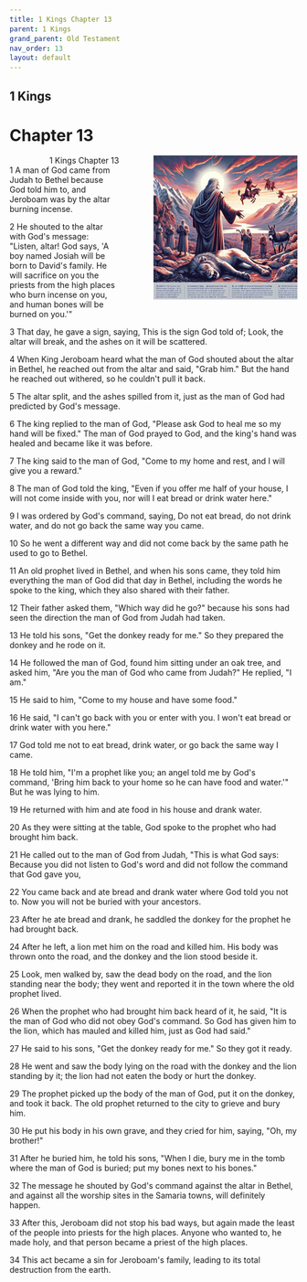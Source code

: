 ```yaml
---
title: 1 Kings Chapter 13
parent: 1 Kings
grand_parent: Old Testament
nav_order: 13
layout: default
---
```


## 1 Kings

# Chapter 13

<div style="clear: both; text-align: right;">
    <img src="/assets/Image/1 Kings/500/13.jpg" alt="1 Kings Chapter 13" class="chapter-image" style="max-width: 50%; height: auto; float: right; margin: 0 0 10px 10px; padding-left: 10%;">
    <figcaption style="font-size: 14px;">1 Kings Chapter 13</figcaption>
</div>
1 A man of God came from Judah to Bethel because God told him to, and Jeroboam was by the altar burning incense.

2 He shouted to the altar with God's message: "Listen, altar! God says, 'A boy named Josiah will be born to David's family. He will sacrifice on you the priests from the high places who burn incense on you, and human bones will be burned on you.'"

3 That day, he gave a sign, saying, This is the sign God told of; Look, the altar will break, and the ashes on it will be scattered.

4 When King Jeroboam heard what the man of God shouted about the altar in Bethel, he reached out from the altar and said, "Grab him." But the hand he reached out withered, so he couldn't pull it back.

5 The altar split, and the ashes spilled from it, just as the man of God had predicted by God's message.

6 The king replied to the man of God, "Please ask God to heal me so my hand will be fixed." The man of God prayed to God, and the king's hand was healed and became like it was before.

7 The king said to the man of God, "Come to my home and rest, and I will give you a reward."

8 The man of God told the king, "Even if you offer me half of your house, I will not come inside with you, nor will I eat bread or drink water here."

9 I was ordered by God's command, saying, Do not eat bread, do not drink water, and do not go back the same way you came.

10 So he went a different way and did not come back by the same path he used to go to Bethel.

11 An old prophet lived in Bethel, and when his sons came, they told him everything the man of God did that day in Bethel, including the words he spoke to the king, which they also shared with their father.

12 Their father asked them, "Which way did he go?" because his sons had seen the direction the man of God from Judah had taken.

13 He told his sons, "Get the donkey ready for me." So they prepared the donkey and he rode on it.

14 He followed the man of God, found him sitting under an oak tree, and asked him, "Are you the man of God who came from Judah?" He replied, "I am."

15 He said to him, "Come to my house and have some food."

16 He said, "I can't go back with you or enter with you. I won't eat bread or drink water with you here."

17 God told me not to eat bread, drink water, or go back the same way I came.

18 He told him, "I'm a prophet like you; an angel told me by God's command, 'Bring him back to your home so he can have food and water.'" But he was lying to him.

19 He returned with him and ate food in his house and drank water.

20 As they were sitting at the table, God spoke to the prophet who had brought him back.

21 He called out to the man of God from Judah, "This is what God says: Because you did not listen to God's word and did not follow the command that God gave you,

22 You came back and ate bread and drank water where God told you not to. Now you will not be buried with your ancestors.

23 After he ate bread and drank, he saddled the donkey for the prophet he had brought back.

24 After he left, a lion met him on the road and killed him. His body was thrown onto the road, and the donkey and the lion stood beside it.

25 Look, men walked by, saw the dead body on the road, and the lion standing near the body; they went and reported it in the town where the old prophet lived.

26 When the prophet who had brought him back heard of it, he said, "It is the man of God who did not obey God's command. So God has given him to the lion, which has mauled and killed him, just as God had said."

27 He said to his sons, "Get the donkey ready for me." So they got it ready.

28 He went and saw the body lying on the road with the donkey and the lion standing by it; the lion had not eaten the body or hurt the donkey.

29 The prophet picked up the body of the man of God, put it on the donkey, and took it back. The old prophet returned to the city to grieve and bury him.

30 He put his body in his own grave, and they cried for him, saying, "Oh, my brother!"

31 After he buried him, he told his sons, "When I die, bury me in the tomb where the man of God is buried; put my bones next to his bones."

32 The message he shouted by God's command against the altar in Bethel, and against all the worship sites in the Samaria towns, will definitely happen.

33 After this, Jeroboam did not stop his bad ways, but again made the least of the people into priests for the high places. Anyone who wanted to, he made holy, and that person became a priest of the high places.

34 This act became a sin for Jeroboam's family, leading to its total destruction from the earth.


